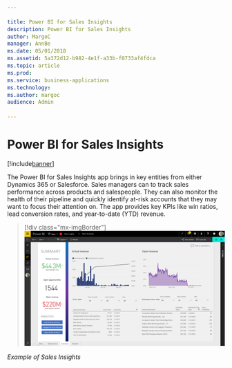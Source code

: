 ```yaml
---

title: Power BI for Sales Insights
description: Power BI for Sales Insights
author: MargoC
manager: AnnBe
ms.date: 05/01/2018
ms.assetid: 5a372d12-b982-4e1f-a33b-f0733af4fdca
ms.topic: article
ms.prod: 
ms.service: business-applications
ms.technology: 
ms.author: margoc
audience: Admin

---
```

#  Power BI for Sales Insights




[!include[banner](../../../includes/banner.md)]

The Power BI for Sales Insights app brings in key entities from either
Dynamics 365 or Salesforce. Sales managers can to track sales performance across
products and salespeople. They can also monitor the health of their pipeline and
quickly identify at-risk accounts that they may want to focus their attention
on. The app provides key KPIs like win ratios, lead conversion rates, and
year-to-date (YTD) revenue.

> [!div class="mx-imgBorder"] 
> ![A screenshot showing an example of Sales Insights](media/power-bi-sales-insights-1.png "A screenshot showing an example of Sales Insights")
<!-- picture -->


*Example of Sales Insights*
